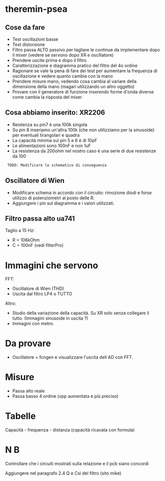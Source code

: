 # theremin-psea

## Cose da fare

 - Test oscillazioni basse
 - Test distorsione
 - Filtro passa ALTO passivo per tagliare le continue da implementare dopo il mixer (vedere se servono dopo XR e oscillatore)
 - Prendere uscite prima e dopo il filtro
 - Caratterizzazione e diagramma pratico del filtro del 4o ordine
 - Ragionare se vale la pena di fare dei test per aumentare la frequenza di oscillazione e vedere quanto cambia con la mano
 - Prendere misure mano, vedendo cosa cambia al variare della dimensione della mano (magari utilizzando un altro oggetto)
 - Provare con il generatore di funzione inserendo forme d'onda diverse come cambia la risposta del mixer


## Cosa abbiamo inserito: XR2206

- Reistenza su pin7 è una 100k singola
- Su pin 8 inseriamo un'altra 100k (che non utilizziamo per la sinusoide) per eventuali tirangolari e quadra
- La capacità minima sui pin 5 e 6 è di 10pF
- Le alimentazioni sono 100nF e non 1uF
- La resistenza da 200ohm nel nostro caso è una serie di due resistenze da 100

```bash
 TODO: Modificare lo schematico di conseguenza
```

## Oscillatore di Wien

- Modificare schema in accordo con il circuito: rimozione diodi e forse utilizzo di potenziometri al posto delle R.
- Aggiungere i pin sul diagramma e i valori utilizzati.

## Filtro passa alto ua741
 Taglio a 15 Hz:
 - R = 106kOhm
 - C = 100nF
 (vedi filterPro)

# Immagini che servono
FFT:
- Oscillatore di Wien (THD)
- Uscita dal filtro LP4 o TUTTO

Altro:
- Studio della variazione della capacità. Su XR solo senza collegare il tutto. (Immagini sinusoide in uscita ?)
- Immagini con metro.

# Da provare
- Oscillatore + fcngen e visualizzare l'uscita dell AD con FFT.

# Misure
- Passa alto reale
- Passa basso 4 ordine (vpp aumentata e più preciso)

# Tabelle 
Capacità - frequenza - distanza (capacità ricavata con formula)

# N B
Controllare che i circuiti mostrati sulla relazione e il pcb siano concordi

Aggiungere nel paragrafo 2.4 Q e Csi del filtro (sito mike)
